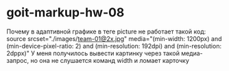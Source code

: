 # goit-markup-hw-08

Почему в адаптивной графике в теге picture не работает такой код: source
srcset="./images/team-01@2x.jpg" media="(min-width: 1200px) and
(min-device-pixel-ratio: 2) and (min-resolution: 192dpi) and (min-resolution:
2dppx)" У меня получилось вывести картинку через такой медиа-запрос, но она не
слушается команд width и ломает карточку
